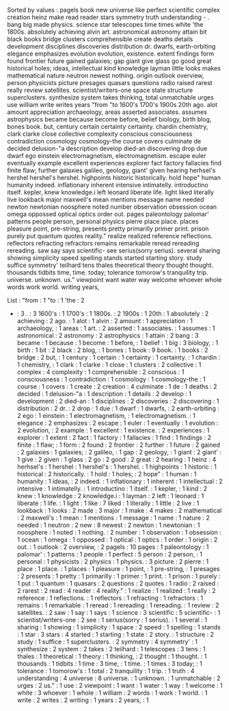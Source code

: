 Sorted by values :
pagels book new universe like perfect scientific complex creation heinz make read reader stars symmetry truth understanding - . bang big made physics. science star telescopes time times white 'the 1800s. absolutely achieving alvin art. astronomical astronomy attain bit black books bridge clusters comprehensible create deaths details development disciplines discoveries distribution dr. dwarfs, earth-orbiting elegance emphasizes evolution evolution, existence. extent findings form found frontier future gained galaxies; gap giant give glass go good great historical holes; ideas, intellectual kind knowledge layman little looks makes mathematical nature neutron newest nothing. origin outlook overview, person physicists picture presages quasars questions radio raised rarest really review satellites. scientist/writers-one space state structure superclusters. synthesize system takes thinking, total unmatchable urges use william write writes years "from "to 1600's 1700's 1900s 20th ago. alot amount appreciation archaeology, areas asserted associates. assumes astrophysics became because become before, belief biology, birth blog, bones book. but, century certain certainty certainty. chardin chemistry, clark clarke close collective complexity conscious consciousness contradiction cosmology cosmology-the course covers culminate de decided delusion-"a description develop died-an discovering drop due dwarf ego einstein electromagnetism, electromagnetism. escape euler eventually example excellent experiences explorer fact factory fallacies find finite flaw; further galaxies galileo, geology, giant' given hearing herhsel's hershel hershel's hershel. highpoints historic historically. hold hope" human humanity indeed. inflationary inherent intensive intimatelly. introductino itself. kepler, knew knowledge.i left leonard liberate life. light liked literally live lookback major maxwell's mean mentions message name needed newton newtonian noosphere noted number observation obsession ocean omega oppossed optical optics order out. pages paleontology palomar' patterns people person, personal physics pierre place place. places pleasure point, pre-string, presents pretty primarilly primer print. prison purely put quantum quotes reality." realize realized reference reflections. reflectors refracting refractors remains remarkable reread rereading rereading. saw say says scientific- see serius(sorry serius). several sharing showing simplicity speed spelling stands started starting story. study suffice symmetry' teilhard tens thales theoretical theory thought thought. thousands tidbits time, time. today; tolerance tomorow's tranquility trip. universe. unknown. us." viewpoint want water way welcome whoever whole words work world. writing years, 

List :
"from : 1
"to : 1
'the : 2
- : 3
. : 3
1600's : 1
1700's : 1
1800s. : 2
1900s : 1
20th : 1
absolutely : 2
achieving : 2
ago. : 1
alot : 1
alvin : 2
amount : 1
appreciation : 1
archaeology, : 1
areas : 1
art. : 2
asserted : 1
associates. : 1
assumes : 1
astronomical : 2
astronomy : 2
astrophysics : 1
attain : 2
bang : 3
became : 1
because : 1
become : 1
before, : 1
belief : 1
big : 3
biology, : 1
birth : 1
bit : 2
black : 2
blog, : 1
bones : 1
book : 9
book. : 1
books : 2
bridge : 2
but, : 1
century : 1
certain : 1
certainty : 1
certainty. : 1
chardin : 1
chemistry, : 1
clark : 1
clarke : 1
close : 1
clusters : 2
collective : 1
complex : 4
complexity : 1
comprehensible : 2
conscious : 1
consciousness : 1
contradiction : 1
cosmology : 1
cosmology-the : 1
course : 1
covers : 1
create : 2
creation : 4
culminate : 1
de : 1
deaths : 2
decided : 1
delusion-"a : 1
description : 1
details : 2
develop : 1
development : 2
died-an : 1
disciplines : 2
discoveries : 2
discovering : 1
distribution : 2
dr. : 2
drop : 1
due : 1
dwarf : 1
dwarfs, : 2
earth-orbiting : 2
ego : 1
einstein : 1
electromagnetism, : 1
electromagnetism. : 1
elegance : 2
emphasizes : 2
escape : 1
euler : 1
eventually : 1
evolution : 2
evolution, : 2
example : 1
excellent : 1
existence. : 2
experiences : 1
explorer : 1
extent : 2
fact : 1
factory : 1
fallacies : 1
find : 1
findings : 2
finite : 1
flaw; : 1
form : 2
found : 2
frontier : 2
further : 1
future : 2
gained : 2
galaxies : 1
galaxies; : 2
galileo, : 1
gap : 2
geology, : 1
giant : 2
giant' : 1
give : 2
given : 1
glass : 2
go : 2
good : 2
great : 2
hearing : 1
heinz : 4
herhsel's : 1
hershel : 1
hershel's : 1
hershel. : 1
highpoints : 1
historic : 1
historical : 2
historically. : 1
hold : 1
holes; : 2
hope" : 1
human : 1
humanity : 1
ideas, : 2
indeed. : 1
inflationary : 1
inherent : 1
intellectual : 2
intensive : 1
intimatelly. : 1
introductino : 1
itself. : 1
kepler, : 1
kind : 2
knew : 1
knowledge : 2
knowledge.i : 1
layman : 2
left : 1
leonard : 1
liberate : 1
life. : 1
light : 1
like : 7
liked : 1
literally : 1
little : 2
live : 1
lookback : 1
looks : 2
made : 3
major : 1
make : 4
makes : 2
mathematical : 2
maxwell's : 1
mean : 1
mentions : 1
message : 1
name : 1
nature : 2
needed : 1
neutron : 2
new : 8
newest : 2
newton : 1
newtonian : 1
noosphere : 1
noted : 1
nothing. : 2
number : 1
observation : 1
obsession : 1
ocean : 1
omega : 1
oppossed : 1
optical : 1
optics : 1
order : 1
origin : 2
out. : 1
outlook : 2
overview, : 2
pagels : 10
pages : 1
paleontology : 1
palomar' : 1
patterns : 1
people : 1
perfect : 5
person : 2
person, : 1
personal : 1
physicists : 2
physics : 1
physics. : 3
picture : 2
pierre : 1
place : 1
place. : 1
places : 1
pleasure : 1
point, : 1
pre-string, : 1
presages : 2
presents : 1
pretty : 1
primarilly : 1
primer : 1
print. : 1
prison : 1
purely : 1
put : 1
quantum : 1
quasars : 2
questions : 2
quotes : 1
radio : 2
raised : 2
rarest : 2
read : 4
reader : 4
reality." : 1
realize : 1
realized : 1
really : 2
reference : 1
reflections. : 1
reflectors : 1
refracting : 1
refractors : 1
remains : 1
remarkable : 1
reread : 1
rereading : 1
rereading. : 1
review : 2
satellites. : 2
saw : 1
say : 1
says : 1
science : 3
scientific : 5
scientific- : 1
scientist/writers-one : 2
see : 1
serius(sorry : 1
serius). : 1
several : 1
sharing : 1
showing : 1
simplicity : 1
space : 2
speed : 1
spelling : 1
stands : 1
star : 3
stars : 4
started : 1
starting : 1
state : 2
story. : 1
structure : 2
study : 1
suffice : 1
superclusters. : 2
symmetry : 4
symmetry' : 1
synthesize : 2
system : 2
takes : 2
teilhard : 1
telescopes : 3
tens : 1
thales : 1
theoretical : 1
theory : 1
thinking, : 2
thought : 1
thought. : 1
thousands : 1
tidbits : 1
time : 3
time, : 1
time. : 1
times : 3
today; : 1
tolerance : 1
tomorow's : 1
total : 2
tranquility : 1
trip. : 1
truth : 4
understanding : 4
universe : 8
universe. : 1
unknown. : 1
unmatchable : 2
urges : 2
us." : 1
use : 2
viewpoint : 1
want : 1
water : 1
way : 1
welcome : 1
white : 3
whoever : 1
whole : 1
william : 2
words : 1
work : 1
world. : 1
write : 2
writes : 2
writing : 1
years : 2
years, : 1
